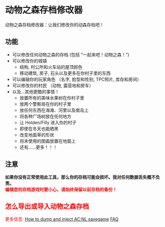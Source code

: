 # 动物之森存档修改器
动物之森存档修改器：让我们修改你的动森存档吧！ 

## 功能
* 可以修改任何动物之森的存档 (包括 “一起来吧！动物之森！”)
* 可以修改你的城镇
  * 结构, 村公所和火车站的屋顶颜色
  * 移动建筑, 房子, 石头以及更多在你村子里的东西
* 可以编辑你的玩家角色 （名字, 脸型和性别, TPC照片, 库存和房间）
* 可以修改你的村民 （动物, 露营地和房车）
* 以及...其他更酷的事情！
  * 放置所有的美味水果树在你村子里
  * 放两个警察局在你的村子里
  * 放任何东西在海滩、河里以及南岛上
  * 将各种广场树放在任何地方
  * 让 Holden/Filly 进入你的村子
  * 即使在冬天也能晒黑
  * 改变地面草的形状
  * 将未使用的图画放置在地面上
  * 还有......更多！！！
 
## 注意
**如果你没有正常使用此工具，那么你的存档可能会损坏。我对任何数据丢失概不负责。
</br><font color="red">编辑您的存档游戏时要小心，请始终保留以前存档的备份！</red>**

## 怎么导出或导入动物之森存档
更多信息:
[How to dump and inject AC:NL savegame](http://FIve201.github.io/acnl-editor/help.html#Howto)
[FAQ](http://FIve201.github.io/acnl-editor/help.html#FAQ)
